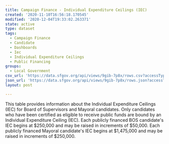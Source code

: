 ```yaml
---
title: Campaign Finance - Individual Expenditure Ceilings (IEC)
created: '2020-11-10T16:56:18.170545'
modified: '2020-12-04T19:33:02.263371'
state: active
type: dataset
tags:
  - Campaign Finance
  - Candidate
  - Dashboards
  - Iec
  - Individual Expenditure Ceilings
  - Public Financing
groups:
  - Local Government
csv_url: 'https://data.sfgov.org/api/views/9gib-7p8x/rows.csv?accessType=DOWNLOAD'
json_url: 'https://data.sfgov.org/api/views/9gib-7p8x/rows.json?accessType=DOWNLOAD'
layout: post

---
```

This table provides information about the Individual Expenditure Ceilings (IEC) for Board of Supervisors and Mayoral candidates. Only candidates who have been certified as eligible to receive public funds are bound by an Individual Expenditure Ceiling (IEC). Each publicly financed BOS candidate's IEC begins at $250,000 and may be raised in increments of $50,000. Each publicly financed Mayoral candidate's IEC begins at $1,475,000 and may be raised in increments of $250,000.
